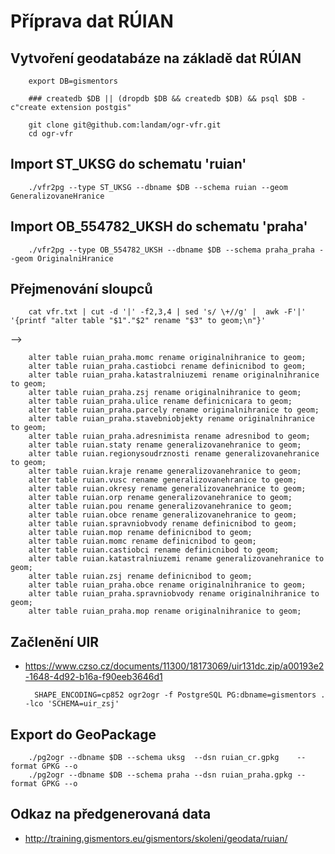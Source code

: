 Příprava dat RÚIAN
==================

Vytvoření geodatabáze na základě dat RÚIAN
------------------------------------------

        export DB=gismentors
        
        ### createdb $DB || (dropdb $DB && createdb $DB) && psql $DB -c"create extension postgis"
        
        git clone git@github.com:landam/ogr-vfr.git
        cd ogr-vfr
        
Import ST_UKSG do schematu 'ruian'
---------------------------------

        ./vfr2pg --type ST_UKSG --dbname $DB --schema ruian --geom GeneralizovaneHranice

Import OB_554782_UKSH do schematu 'praha'
-----------------------------------------

        ./vfr2pg --type OB_554782_UKSH --dbname $DB --schema praha_praha --geom OriginalniHranice

Přejmenování sloupců
--------------------

        cat vfr.txt | cut -d '|' -f2,3,4 | sed 's/ \+//g' |  awk -F'|' '{printf "alter table "$1"."$2" rename "$3" to geom;\n"}'

-->

        alter table ruian_praha.momc rename originalnihranice to geom;
        alter table ruian_praha.castiobci rename definicnibod to geom;
        alter table ruian_praha.katastralniuzemi rename originalnihranice to geom;
        alter table ruian_praha.zsj rename originalnihranice to geom;
        alter table ruian_praha.ulice rename definicnicara to geom;
        alter table ruian_praha.parcely rename originalnihranice to geom;
        alter table ruian_praha.stavebniobjekty rename originalnihranice to geom;
        alter table ruian_praha.adresnimista rename adresnibod to geom;
        alter table ruian.staty rename generalizovanehranice to geom;
        alter table ruian.regionysoudrznosti rename generalizovanehranice to geom;
        alter table ruian.kraje rename generalizovanehranice to geom;
        alter table ruian.vusc rename generalizovanehranice to geom;
        alter table ruian.okresy rename generalizovanehranice to geom;
        alter table ruian.orp rename generalizovanehranice to geom;
        alter table ruian.pou rename generalizovanehranice to geom;
        alter table ruian.obce rename generalizovanehranice to geom;
        alter table ruian.spravniobvody rename definicnibod to geom;
        alter table ruian.mop rename definicnibod to geom;
        alter table ruian.momc rename definicnibod to geom;
        alter table ruian.castiobci rename definicnibod to geom;
        alter table ruian.katastralniuzemi rename generalizovanehranice to geom;
        alter table ruian.zsj rename definicnibod to geom;
        alter table ruian_praha.obce rename originalnihranice to geom;
        alter table ruian_praha.spravniobvody rename originalnihranice to geom;
        alter table ruian_praha.mop rename originalnihranice to geom;

Začlenění UIR
-------------

* https://www.czso.cz/documents/11300/18173069/uir131dc.zip/a00193e2-1648-4d92-b16a-f90eeb3646d1

        SHAPE_ENCODING=cp852 ogr2ogr -f PostgreSQL PG:dbname=gismentors . -lco 'SCHEMA=uir_zsj'
 
Export do GeoPackage
--------------------

        ./pg2ogr --dbname $DB --schema uksg  --dsn ruian_cr.gpkg    --format GPKG --o
        ./pg2ogr --dbname $DB --schema praha --dsn ruian_praha.gpkg --format GPKG --o

Odkaz na předgenerovaná data
----------------------------

* http://training.gismentors.eu/gismentors/skoleni/geodata/ruian/
